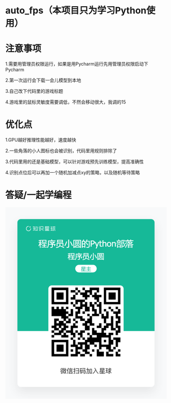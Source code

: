 # auto_fps（本项目只为学习Python使用）

# 注意事项
1.需要用管理员权限运行，如果是用Pycharm运行先用管理员权限启动下Pycharm

2.第一次运行会下载一会儿模型到本地

3.自己改下代码里的游戏标题

4.游戏里的鼠标灵敏度需要调低，不然会移动很大，我调的15

# 优化点
1.GPU越好推理性能越好，速度越快

2.一些角落的小人图标也会被识别，代码里用规则排除了

3.代码里用的还是基础模型，可以针对游戏预先训练模型，提高准确性

4.识别点位后可以再加一个随机加减点xy的策略，以及随机等待策略


# 答疑/一起学编程
![答疑/一起学习Python](https://raw.githubusercontent.com/yuanyijie/blog/master/earth.png)
